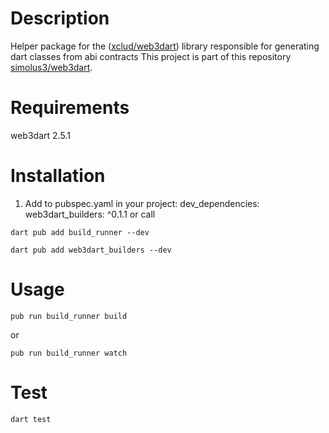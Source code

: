 # Description

Helper package for the ([xclud/web3dart](https://github.com/xclud/web3dart)) library responsible for generating dart classes from abi contracts
This project is part of this repository [simolus3/web3dart](https://github.com/simolus3/web3dart).


# Requirements

web3dart 2.5.1

# Installation

1. Add to pubspec.yaml in your project: dev_dependencies: web3dart_builders: ^0.1.1 or call

```shell
dart pub add build_runner --dev
```
    
```shell
dart pub add web3dart_builders --dev
```

# Usage
```shell
pub run build_runner build
```

or
```shell
pub run build_runner watch
```

# Test
```shell
dart test
```
